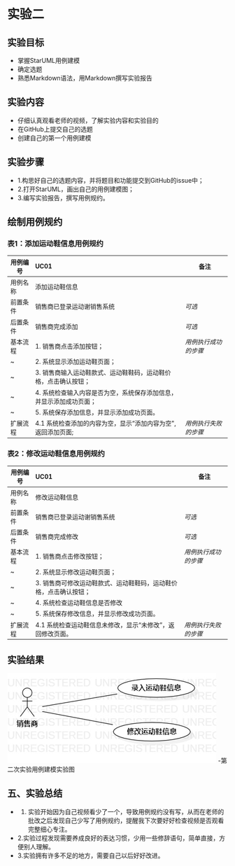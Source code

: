 # 实验二

## 实验目标

- 掌握StarUML用例建模
- 确定选题
- 熟悉Markdown语法，用Markdown撰写实验报告

## 实验内容

- 仔细认真观看老师的视频，了解实验内容和实验目的
- 在GitHub上提交自己的选题
- 创建自己的第一个用例建模

## 实验步骤

- 1.构思好自己的选题内容，并将题目和功能提交到GitHub的issue中；
- 2.打开StarUML，画出自己的用例建模图；
- 3.编写实验报告，撰写用例规约。

## 绘制用例规约 
### 表1：添加运动鞋信息用例规约
用例编号  | UC01 | 备注  
-|:-|-  
用例名称  |  添加运动鞋信息 |   
前置条件  |  销售商已登录运动谢销售系统   | *可选*   
后置条件  |  销售商完成添加  | *可选*   
基本流程  | 1. 销售商点击添加按钮；  | *用例执行成功的步骤*
~| 2. 系统显示添加运动鞋页面；  | 
~| 3. 销售商输入运动鞋款式、运动鞋鞋码，运动鞋价格，点击确认按钮； |
~| 4. 系统检查输入内容是否为空，系统保存添加信息，并显示添加成功页面； |    
~| 5. 系统保存添加信息，并显示添加成功页面。 | 
扩展流程  | 4.1 系统检查添加的内容为空，显示“添加内容为空",返回添加页面;  |*用例执行失败的步骤*


### 表2：修改运动鞋信息用例规约
用例编号  | UC01 | 备注  
-|:-|-  
用例名称  |  修改运动鞋信息 |   
前置条件  |  销售商已登录运动谢销售系统   | *可选*   
后置条件  |  销售商完成修改  | *可选*   
基本流程  | 1. 销售商点击修改按钮；  | *用例执行成功的步骤*
~| 2. 系统显示修改运动鞋页面；  | 
~| 3. 销售商可修改运动鞋款式、运动鞋鞋码，运动鞋价格，点击确认按钮； |
~| 4. 系统检查运动鞋信息是否修改 |    
~| 5. 系统保存修改信息，并显示修改成功页面。 |  
扩展流程  | 4.1 系统检查运动鞋信息未修改，显示“未修改”，返回修改页面。 |*用例执行失败的步骤*


## 实验结果

![第一个UML图](./model2.jpg)
-第二次实验用例建模实验图

## 五、实验总结

- 1. 实验开始因为自己视频看少了一个，导致用例规约没有写，从而在老师的批改之后发现自己少写了用例规约，提醒我下次要好好检查视频是否观看完整细心专注。
- 2.实验过程发现需要养成良好的表达习惯，少用一些修辞语句，简单直接，方便别人理解。
- 3.实验拥有许多不足的地方，需要自己以后好好改进。
